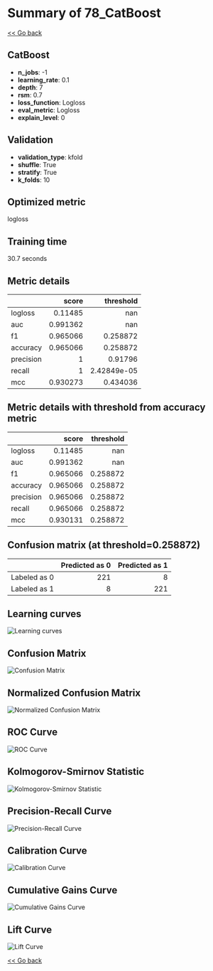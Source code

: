 # Summary of 78_CatBoost

[<< Go back](../README.md)


## CatBoost
- **n_jobs**: -1
- **learning_rate**: 0.1
- **depth**: 7
- **rsm**: 0.7
- **loss_function**: Logloss
- **eval_metric**: Logloss
- **explain_level**: 0

## Validation
 - **validation_type**: kfold
 - **shuffle**: True
 - **stratify**: True
 - **k_folds**: 10

## Optimized metric
logloss

## Training time

30.7 seconds

## Metric details
|           |    score |     threshold |
|:----------|---------:|--------------:|
| logloss   | 0.11485  | nan           |
| auc       | 0.991362 | nan           |
| f1        | 0.965066 |   0.258872    |
| accuracy  | 0.965066 |   0.258872    |
| precision | 1        |   0.91796     |
| recall    | 1        |   2.42849e-05 |
| mcc       | 0.930273 |   0.434036    |


## Metric details with threshold from accuracy metric
|           |    score |   threshold |
|:----------|---------:|------------:|
| logloss   | 0.11485  |  nan        |
| auc       | 0.991362 |  nan        |
| f1        | 0.965066 |    0.258872 |
| accuracy  | 0.965066 |    0.258872 |
| precision | 0.965066 |    0.258872 |
| recall    | 0.965066 |    0.258872 |
| mcc       | 0.930131 |    0.258872 |


## Confusion matrix (at threshold=0.258872)
|              |   Predicted as 0 |   Predicted as 1 |
|:-------------|-----------------:|-----------------:|
| Labeled as 0 |              221 |                8 |
| Labeled as 1 |                8 |              221 |

## Learning curves
![Learning curves](learning_curves.png)
## Confusion Matrix

![Confusion Matrix](confusion_matrix.png)


## Normalized Confusion Matrix

![Normalized Confusion Matrix](confusion_matrix_normalized.png)


## ROC Curve

![ROC Curve](roc_curve.png)


## Kolmogorov-Smirnov Statistic

![Kolmogorov-Smirnov Statistic](ks_statistic.png)


## Precision-Recall Curve

![Precision-Recall Curve](precision_recall_curve.png)


## Calibration Curve

![Calibration Curve](calibration_curve_curve.png)


## Cumulative Gains Curve

![Cumulative Gains Curve](cumulative_gains_curve.png)


## Lift Curve

![Lift Curve](lift_curve.png)



[<< Go back](../README.md)
